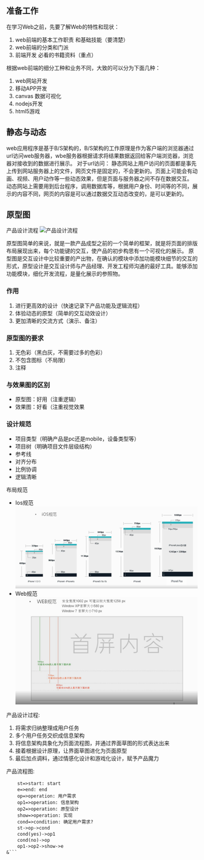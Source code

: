 ## 准备工作

在学习Web之前，先要了解Web的特性和现状：
1. web前端的基本工作职责 和基础技能（要清楚）
2. web前端的分类和门派
3. 前端开发 必看的书籍资料（重点）

根据web前端的细分工种和业务不同，大致的可以分为下面几种：
1. web网站开发
2. 移动APP开发
3. canvas 数据可视化
4. nodejs开发
5. html5游戏


## 静态与动态
web应用程序是基于B/S架构的，B/S架构的工作原理是作为客户端的浏览器通过url访问web服务器，wbe服务器根据请求将结果数据返回给客户端浏览器，浏览器对接收到的数据进行展示。
对于url访问：
静态网站上用户访问的页面都是事先上传到网站服务器上的文件，网页文件是固定的，不会更新的。页面上可能会有动画、视频、用户动作等一些动态效果，但是页面与服务器之间不存在数据交互。
动态网站上需要用到后台程序，调用数据库等，根据用户身份、时间等的不同，展示的内容不同，网页的内容是可以通过数据交互动态改变的，是可以更新的。

## 原型图

产品设计流程
![产品设计流程](/images/产品设计流程.jpg "产品设计流程")

原型图简单的来说，就是一款产品成型之前的一个简单的框架，就是将页面的排版布局展现出来，每个功能键的交互，使产品的初步构思有一个可视化的展示。
原型图是交互设计中比较重要的产出物，在确认的模块中添加功能模块细节的交互的形式，原型设计是交互设计师与产品经理、开发工程师沟通的最好工具。能够添加功能模块，细化开发流程，是量化展示的参照物。

### 作用

1. 进行更高效的设计（快速记录下产品功能及逻辑流程）
2. 体验动态的原型（简单的交互动效设计）
3. 更加清晰的交流方式（演示、备注）

### 原型图的要求

1. 无色彩（黑白灰，不需要过多的色彩）
2. 不包含图标（不局限）
3. 注释

### 与效果图的区别

- 原型图：好用（注重逻辑）
- 效果图：好看（注重视觉效果

### 设计规范

- 项目类型（明确产品是pc还是mobile，设备类型等）
- 项目树（明确项目文件层级结构）
- 参考线
- 对齐分布
- 比例协调
- 逻辑清晰

布局规范
- Ios规范
![Ios规范](images/ios.png "Ios高度规范示例")
- Web规范
![Web规范](images/web.png "Web首屏规范示例")

产品设计过程:
1. 将需求归纳整理成用户任务
1. 多个用户任务交织成信息架构
1. 将信息架构具象化为页面流程图，并通过界面草图的形式表达出来
1. 接着根据设计原理，让界面草图进化为页面原型
1. 最后加点调料，通过情感化设计和游戏化设计，赋予产品魔力

产品流程图:

```flow
	st=>start: start
	e=>end: end
	op=>operation: 用户需求
	op1=>operation: 信息架构
	op2=>operation: 原型设计
	show=>operation: 实现
	cond=>condition: 确定用户需求?
	st->op->cond
	cond(yes)->op1
	cond(no)->op
	op1->op2->show->e
&```